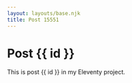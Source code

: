 ```yaml
---
layout: layouts/base.njk
title: Post 15551
---
```


# Post {{ id }}

This is post {{ id }} in my Eleventy project.

